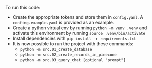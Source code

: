 To run this code:

* Create the appropriate tokens and store them in `config.yaml`. A `confing.example.yaml` is provided as an example.
* Create a python virtual env by running `python -m venv .venv` and activate this environment by running `source .venv/bin/activate`
* Install dependencies with `pip install -r requirements.txt`
* It is now possible to run the project with these commands:
  * `python -m src.01_create_database`
  * `python -m src.02_create_records_in_pinecone`
  * `python -m src.03_query_chat [optional "prompt"]`
